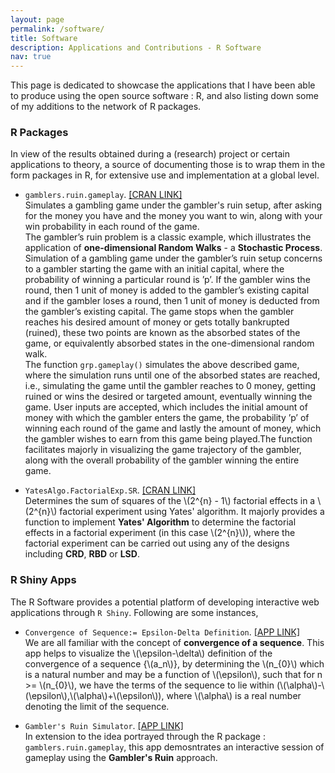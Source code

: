 ```yaml
---
layout: page
permalink: /software/
title: Software
description: Applications and Contributions - R Software
nav: true
---
```


This page is dedicated to showcase the applications that I have been able to produce using the open source software : R, and also listing down some of my additions to the network of R packages.

### R Packages

In view of the results obtained during a (research) project or certain applications to theory, a source of documenting those is to wrap them in the form packages in R, for extensive use and implementation at a global level.

* `gamblers.ruin.gameplay`. [[CRAN LINK]](https://cran.r-project.org/web/packages/gamblers.ruin.gameplay/index.html)<br />
Simulates a gambling game under the gambler's ruin setup, after asking for the money you have and the money you want to win, along with your win probability in each round of the game.<br />
The gambler’s ruin problem is a classic example, which illustrates the application of **one-dimensional Random Walks** - a **Stochastic Process**. Simulation of a gambling game under the gambler’s ruin setup concerns to a gambler starting the game with an initial capital, where the probability of winning a particular round is ’p’. If the gambler wins the round, then 1 unit of money is added to the gambler’s existing capital and if the gambler loses a round, then 1 unit of money is deducted from the gambler’s existing capital. The game stops when the gambler reaches his desired amount of money or gets totally bankrupted (ruined), these two points are known as the absorbed states of the
game, or equivalently absorbed states in the one-dimensional random walk. <br />
The function `grp.gameplay()` simulates the above described game, where the simulation runs until one of the absorbed states are reached, i.e., simulating the game until the gambler reaches to 0 money, getting ruined or wins the desired or targeted amount, eventually winning the game. User inputs are accepted, which includes the initial amount of money with which the gambler enters the game, the probability ’p’ of winning each round of the game and lastly the amount of money, which the gambler wishes to earn from this game being played.The function facilitates majorly in visualizing the game trajectory of the gambler, along with the overall probability of the gambler winning the entire game.

* `YatesAlgo.FactorialExp.SR`. [[CRAN LINK]](https://cran.r-project.org/web/packages/YatesAlgo.FactorialExp.SR/index.html)<br />
Determines the sum of squares of the \\(2^{n} - 1\\) factorial effects in a \\(2^{n}\\) factorial experiment using Yates' algorithm. It majorly provides a function to implement **Yates' Algorithm** to determine the factorial effects in a factorial experiment (in this case \\(2^{n}\\)), where the factorial experiment can be carried out using any of the designs including **CRD**, **RBD** or **LSD**.

### R Shiny Apps

The R Software provides a potential platform of developing interactive web applications through `R Shiny`. Following are some instances,

* `Convergence of Sequence:= Epsilon-Delta Definition`. [[APP LINK]](https://roysomjitsr.shinyapps.io/seqconv/)<br />
We are all familiar with the concept of **convergence of a sequence**. This app helps to visualize the \\(\epsilon-\delta\\) definition of the convergence of a sequence {\\(a_n\\)}, by determining the \\(n_{0}\\) which is a natural number and may be a function of \\(\epsilon\\), such that for n >= \\(n_{0}\\), we have the terms of the sequence to lie within (\\(\alpha\\)-\\(\epsilon\\),\\(\alpha\\)+\\(\epsilon\\)), where \\(\alpha\\) is a real number denoting the limit of the sequence.

* `Gambler's Ruin Simulator`. [[APP LINK]](https://roysomjitsr.shinyapps.io/grp_simulator/)<br />
In extension to the idea portrayed through the R package : `gamblers.ruin.gameplay`, this app demosntrates an interactive session of gameplay using the **Gambler's Ruin** approach.
